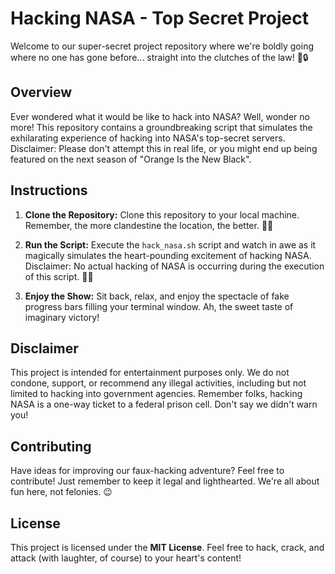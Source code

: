 # Hacking NASA - Top Secret Project

Welcome to our super-secret project repository where we're boldly going where no one has gone before... straight into the clutches of the law! 🚀🔒

## Overview

Ever wondered what it would be like to hack into NASA? Well, wonder no more! This repository contains a groundbreaking script that simulates the exhilarating experience of hacking into NASA's top-secret servers. Disclaimer: Please don't attempt this in real life, or you might end up being featured on the next season of "Orange Is the New Black".

## Instructions

1. **Clone the Repository:** Clone this repository to your local machine. Remember, the more clandestine the location, the better. 🕵️‍♂️

2. **Run the Script:** Execute the `hack_nasa.sh` script and watch in awe as it magically simulates the heart-pounding excitement of hacking NASA. Disclaimer: No actual hacking of NASA is occurring during the execution of this script. 🛑👾

3. **Enjoy the Show:** Sit back, relax, and enjoy the spectacle of fake progress bars filling your terminal window. Ah, the sweet taste of imaginary victory!

## Disclaimer

This project is intended for entertainment purposes only. We do not condone, support, or recommend any illegal activities, including but not limited to hacking into government agencies. Remember folks, hacking NASA is a one-way ticket to a federal prison cell. Don't say we didn't warn you!

## Contributing

Have ideas for improving our faux-hacking adventure? Feel free to contribute! Just remember to keep it legal and lighthearted. We're all about fun here, not felonies. 😉

## License

This project is licensed under the **MIT License**. Feel free to hack, crack, and attack (with laughter, of course) to your heart's content!

